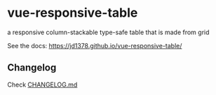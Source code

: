 # vue-responsive-table

a responsive column-stackable type-safe table that is made from grid

See the docs: <https://jd1378.github.io/vue-responsive-table/>

## Changelog

Check [CHANGELOG.md](https://github.com/jd1378/vue-responsive-table/blob/master/CHANGELOG.md)
